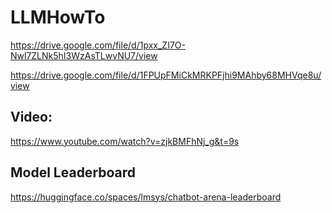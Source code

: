 # LLMHowTo

https://drive.google.com/file/d/1pxx_ZI7O-Nwl7ZLNk5hI3WzAsTLwvNU7/view

https://drive.google.com/file/d/1FPUpFMiCkMRKPFjhi9MAhby68MHVqe8u/view

## Video:

https://www.youtube.com/watch?v=zjkBMFhNj_g&t=9s

## Model Leaderboard

https://huggingface.co/spaces/lmsys/chatbot-arena-leaderboard
